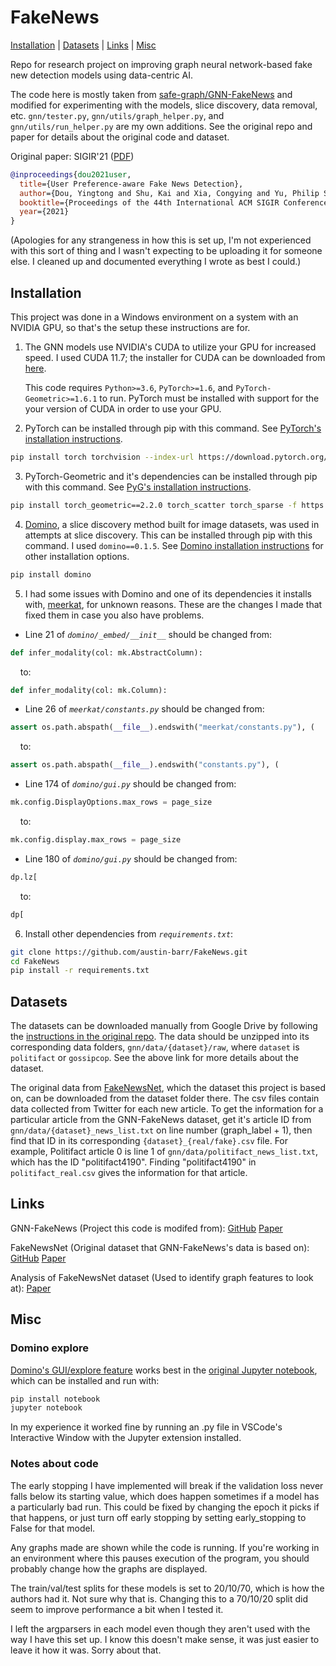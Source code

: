 # FakeNews
[Installation](#installation) | [Datasets](#datasets) | [Links](#links) | [Misc](#misc)

Repo for research project on improving graph neural network-based fake new detection models using data-centric AI.

The code here is mostly taken from [safe-graph/GNN-FakeNews](https://github.com/safe-graph/GNN-FakeNews) and modified for experimenting with the models, slice discovery, data removal, etc. `gnn/tester.py`, `gnn/utils/graph_helper.py`, and `gnn/utils/run_helper.py` are my own additions. See the original repo and paper for details about the original code and dataset.

Original paper: SIGIR'21 ([PDF](https://arxiv.org/pdf/2104.12259.pdf))
```bibtex
@inproceedings{dou2021user,
  title={User Preference-aware Fake News Detection},
  author={Dou, Yingtong and Shu, Kai and Xia, Congying and Yu, Philip S. and Sun, Lichao},
  booktitle={Proceedings of the 44th International ACM SIGIR Conference on Research and Development in Information Retrieval},
  year={2021}
}
```

(Apologies for any strangeness in how this is set up, I'm not experienced with this sort of thing and I wasn't expecting to be uploading it for someone else. I cleaned up and documented everything I wrote as best I could.)

## Installation
This project was done in a Windows environment on a system with an NVIDIA GPU, so that's the setup these instructions are for.

1. The GNN models use NVIDIA's CUDA to utilize your GPU for increased speed. I used CUDA 11.7; the installer for CUDA can be downloaded from [here](https://developer.nvidia.com/cuda-11-7-0-download-archive?target_os=Windows&target_arch=x86_64&target_version=10&target_type=exe_local).

    This code requires `Python>=3.6`, `PyTorch>=1.6`, and `PyTorch-Geometric>=1.6.1` to run. PyTorch must be installed with support for the your version of CUDA in order to use your GPU.

2. PyTorch can be installed through pip with this command. See [PyTorch's installation instructions](https://pytorch.org/get-started/locally/).

```bash
pip install torch torchvision --index-url https://download.pytorch.org/whl/cu117
```

3. PyTorch-Geometric and it's dependencies can be installed through pip with this command. See [PyG's installation instructions](https://pytorch-geometric.readthedocs.io/en/latest/install/installation.html).

```bash
pip install torch_geometric==2.2.0 torch_scatter torch_sparse -f https://data.pyg.org/whl/torch-2.0.0+cu117.html
```

4. [Domino](https://github.com/HazyResearch/domino/tree/main), a slice discovery method built for image datasets, was used in attempts at slice discovery. This can be installed through pip with this command. I used `domino==0.1.5`. See [Domino installation instructions](https://domino-slice.readthedocs.io/en/latest/intro.html) for other installation options.
```bash
pip install domino
```

5. I had some issues with Domino and one of its dependencies it installs with, [meerkat](https://github.com/HazyResearch/meerkat), for unknown reasons. These are the changes I made that fixed them in case you also have problems.

- Line 21 of *`domino/_embed/__init__`* should be changed from:
```python
def infer_modality(col: mk.AbstractColumn):
```
&nbsp;&nbsp;&nbsp;&nbsp;to:
```python
def infer_modality(col: mk.Column):
```
- Line 26 of *`meerkat/constants.py`* should be changed from:
```python
assert os.path.abspath(__file__).endswith("meerkat/constants.py"), (
```
&nbsp;&nbsp;&nbsp;&nbsp;to:
```python
assert os.path.abspath(__file__).endswith("constants.py"), (
```
- Line 174 of *`domino/gui.py`* should be changed from:
```python
mk.config.DisplayOptions.max_rows = page_size
```
&nbsp;&nbsp;&nbsp;&nbsp;to:
```python
mk.config.display.max_rows = page_size
```
- Line 180 of *`domino/gui.py`* should be changed from:
```python
dp.lz[
```
&nbsp;&nbsp;&nbsp;&nbsp;to:
```python
dp[
```
6. Install other dependencies from *`requirements.txt`*:
```bash
git clone https://github.com/austin-barr/FakeNews.git
cd FakeNews
pip install -r requirements.txt
```
## Datasets
The datasets can be downloaded manually from Google Drive by following the [instructions in the original repo](https://github.com/safe-graph/GNN-FakeNews/blob/main/README.md#datasets). The data should be unzipped into its corresponding data folders, `gnn/data/{dataset}/raw`, where `dataset` is `politifact` or `gossipcop`. See the above link for more details about the dataset.

The original data from [FakeNewsNet](https://github.com/KaiDMML/FakeNewsNet), which the dataset this project is based on, can be downloaded from the dataset folder there. The csv files contain data collected from Twitter for each new article. To get the information for a particular article from the GNN-FakeNews dataset, get it's article ID from `gnn/data/{dataset}_news_list.txt` on line number (graph_label + 1), then find that ID in its corresponding `{dataset}_{real/fake}.csv` file. For example, Politifact article 0 is line 1 of `gnn/data/politifact_news_list.txt`, which has the ID "politifact4190". Finding "politifact4190" in `politifact_real.csv` gives the information for that article.

## Links
GNN-FakeNews (Project this code is modifed from): [GitHub](https://github.com/safe-graph/GNN-FakeNews) [Paper](https://arxiv.org/pdf/2104.12259.pdf)

FakeNewsNet (Original dataset that GNN-FakeNews's data is based on): [GitHub](https://github.com/KaiDMML/FakeNewsNet) [Paper](https://arxiv.org/pdf/1809.01286.pdf)

Analysis of FakeNewsNet dataset (Used to identify graph features to look at): [Paper](https://arxiv.org/pdf/1903.09196.pdf)



## Misc
### Domino explore
[Domino's GUI/explore feature](https://domino-slice.readthedocs.io/en/latest/apidocs/gui.html) works best in the [original Jupyter notebook](https://jupyter.org/install#jupyter-notebook), which can be installed and run with:
```bash
pip install notebook
jupyter notebook
```
In my experience it worked fine by running an .py file in VSCode's Interactive Window with the Jupyter extension installed.
### Notes about code
The early stopping I have implemented will break if the validation loss never falls below its starting value, which does happen sometimes if a model has a particularly bad run. This could be fixed by changing the epoch it picks if that happens, or just turn off early stopping by setting early_stopping to False for that model.

Any graphs made are shown while the code is running. If you're working in an environment where this pauses execution of the program, you should probably change how the graphs are displayed.

The train/val/test splits for these models is set to 20/10/70, which is how the authors had it. Not sure why that is. Changing this to a 70/10/20 split did seem to improve performance a bit when I tested it.

I left the argparsers in each model even though they aren't used with the way I have this set up. I know this doesn't make sense, it was just easier to leave it how it was. Sorry about that.
